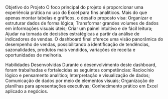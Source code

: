 Objetivo do Projeto
O foco principal do projeto é proporcionar uma experiência prática no uso do Excel para fins analíticos. Mais do que apenas montar tabelas e gráficos, o desafio proposto visa:
Organizar e estruturar dados de forma lógica;
Transformar grandes volumes de dados em informações visuais úteis;
Criar um painel intuitivo e de fácil leitura;
Ajudar na tomada de decisões estratégicas a partir da análise de indicadores de vendas.
O dashboard final oferece uma visão panorâmica do desempenho de vendas, possibilitando a identificação de tendências, sazonalidades, produtos mais vendidos, variações de receita e oportunidades de melhoria.

 Habilidades Desenvolvidas
Durante o desenvolvimento deste dashboard, foram trabalhadas e fortalecidas as seguintes competências:
Raciocínio lógico e pensamento analítico;
Interpretação e visualização de dados;
Comunicação de dados por meio de elementos visuais;
Organização de planilhas para apresentações executivas;
Conhecimento prático em Excel aplicado a negócios.
